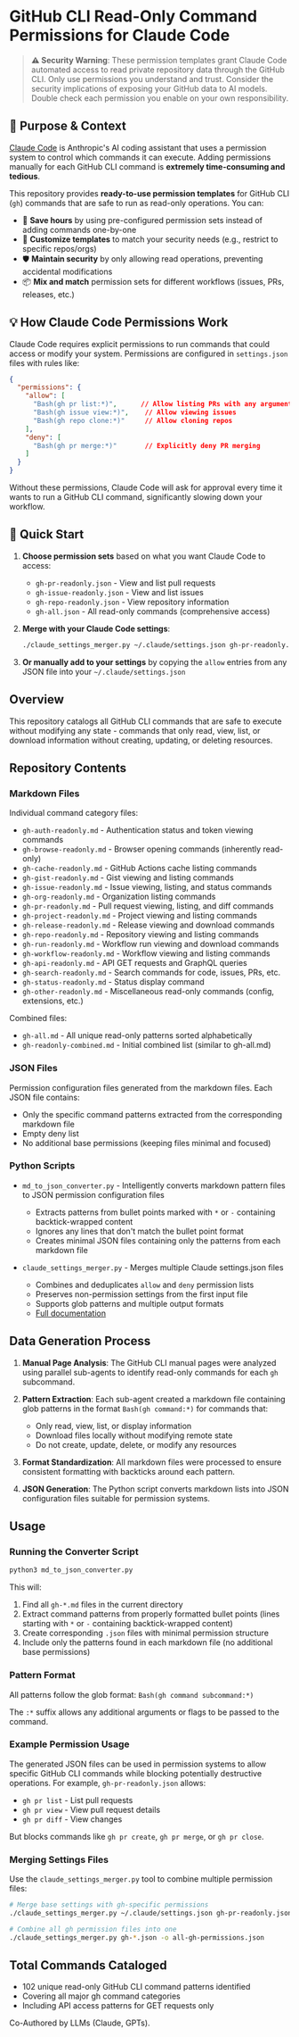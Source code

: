 # GitHub CLI Read-Only Command Permissions for Claude Code

> **⚠️ Security Warning**: These permission templates grant Claude Code automated access to read private repository data through the GitHub CLI. Only use permissions you understand and trust. Consider the security implications of exposing your GitHub data to AI models. Double check each permission you enable on your own responsibility.

## 🎯 Purpose & Context

[Claude Code](https://claude.ai/code) is Anthropic's AI coding assistant that uses a permission system to control which commands it can execute. Adding permissions manually for each GitHub CLI command is **extremely time-consuming and tedious**. 

This repository provides **ready-to-use permission templates** for GitHub CLI (`gh`) commands that are safe to run as read-only operations. You can:

* 🚀 **Save hours** by using pre-configured permission sets instead of adding commands one-by-one
* 🔧 **Customize templates** to match your security needs (e.g., restrict to specific repos/orgs)
* 🛡️ **Maintain security** by only allowing read operations, preventing accidental modifications
* 📦 **Mix and match** permission sets for different workflows (issues, PRs, releases, etc.)

## 💡 How Claude Code Permissions Work

Claude Code requires explicit permissions to run commands that could access or modify your system. Permissions are configured in `settings.json` files with rules like:

```json
{
  "permissions": {
    "allow": [
      "Bash(gh pr list:*)",      // Allow listing PRs with any arguments
      "Bash(gh issue view:*)",    // Allow viewing issues
      "Bash(gh repo clone:*)"     // Allow cloning repos
    ],
    "deny": [
      "Bash(gh pr merge:*)"       // Explicitly deny PR merging
    ]
  }
}
```

Without these permissions, Claude Code will ask for approval every time it wants to run a GitHub CLI command, significantly slowing down your workflow.

## 🚦 Quick Start

1. **Choose permission sets** based on what you want Claude Code to access:
   - `gh-pr-readonly.json` - View and list pull requests
   - `gh-issue-readonly.json` - View and list issues
   - `gh-repo-readonly.json` - View repository information
   - `gh-all.json` - All read-only commands (comprehensive access)

2. **Merge with your Claude Code settings**:
   ```bash
   ./claude_settings_merger.py ~/.claude/settings.json gh-pr-readonly.json -o ~/.claude/settings.json
   ```

3. **Or manually add to your settings** by copying the `allow` entries from any JSON file into your `~/.claude/settings.json`

## Overview

This repository catalogs all GitHub CLI commands that are safe to execute without modifying any state - commands that only read, view, list, or download information without creating, updating, or deleting resources.

## Repository Contents

### Markdown Files

Individual command category files:
- `gh-auth-readonly.md` - Authentication status and token viewing commands
- `gh-browse-readonly.md` - Browser opening commands (inherently read-only)
- `gh-cache-readonly.md` - GitHub Actions cache listing commands
- `gh-gist-readonly.md` - Gist viewing and listing commands
- `gh-issue-readonly.md` - Issue viewing, listing, and status commands
- `gh-org-readonly.md` - Organization listing commands
- `gh-pr-readonly.md` - Pull request viewing, listing, and diff commands
- `gh-project-readonly.md` - Project viewing and listing commands
- `gh-release-readonly.md` - Release viewing and download commands
- `gh-repo-readonly.md` - Repository viewing and listing commands
- `gh-run-readonly.md` - Workflow run viewing and download commands
- `gh-workflow-readonly.md` - Workflow viewing and listing commands
- `gh-api-readonly.md` - API GET requests and GraphQL queries
- `gh-search-readonly.md` - Search commands for code, issues, PRs, etc.
- `gh-status-readonly.md` - Status display command
- `gh-other-readonly.md` - Miscellaneous read-only commands (config, extensions, etc.)

Combined files:
- `gh-all.md` - All unique read-only patterns sorted alphabetically
- `gh-readonly-combined.md` - Initial combined list (similar to gh-all.md)

### JSON Files

Permission configuration files generated from the markdown files. Each JSON file contains:
- Only the specific command patterns extracted from the corresponding markdown file
- Empty deny list
- No additional base permissions (keeping files minimal and focused)

### Python Scripts

- `md_to_json_converter.py` - Intelligently converts markdown pattern files to JSON permission configuration files
  - Extracts patterns from bullet points marked with `*` or `-` containing backtick-wrapped content
  - Ignores any lines that don't match the bullet point format
  - Creates minimal JSON files containing only the patterns from each markdown file

- `claude_settings_merger.py` - Merges multiple Claude settings.json files
  - Combines and deduplicates `allow` and `deny` permission lists
  - Preserves non-permission settings from the first input file
  - Supports glob patterns and multiple output formats
  - [Full documentation](claude_settings_merger.README.md)

## Data Generation Process

1. **Manual Page Analysis**: The GitHub CLI manual pages were analyzed using parallel sub-agents to identify read-only commands for each `gh` subcommand.

2. **Pattern Extraction**: Each sub-agent created a markdown file containing glob patterns in the format `Bash(gh command:*)` for commands that:
   - Only read, view, list, or display information
   - Download files locally without modifying remote state
   - Do not create, update, delete, or modify any resources

3. **Format Standardization**: All markdown files were processed to ensure consistent formatting with backticks around each pattern.

4. **JSON Generation**: The Python script converts markdown lists into JSON configuration files suitable for permission systems.

## Usage

### Running the Converter Script

```bash
python3 md_to_json_converter.py
```

This will:
1. Find all `gh-*.md` files in the current directory
2. Extract command patterns from properly formatted bullet points (lines starting with `*` or `-` containing backtick-wrapped content)
3. Create corresponding `.json` files with minimal permission structure
4. Include only the patterns found in each markdown file (no additional base permissions)

### Pattern Format

All patterns follow the glob format: `Bash(gh command subcommand:*)`

The `:*` suffix allows any additional arguments or flags to be passed to the command.

### Example Permission Usage

The generated JSON files can be used in permission systems to allow specific GitHub CLI commands while blocking potentially destructive operations. For example, `gh-pr-readonly.json` allows:
- `gh pr list` - List pull requests
- `gh pr view` - View pull request details
- `gh pr diff` - View changes

But blocks commands like `gh pr create`, `gh pr merge`, or `gh pr close`.

### Merging Settings Files

Use the `claude_settings_merger.py` tool to combine multiple permission files:

```bash
# Merge base settings with gh-specific permissions
./claude_settings_merger.py ~/.claude/settings.json gh-pr-readonly.json -o merged-settings.json

# Combine all gh permission files into one
./claude_settings_merger.py gh-*.json -o all-gh-permissions.json
```

## Total Commands Cataloged

- 102 unique read-only GitHub CLI command patterns identified
- Covering all major gh command categories
- Including API access patterns for GET requests only


Co-Authored by LLMs (Claude, GPTs).
